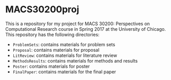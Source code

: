 # MACS30200proj
This is a repository for my project for MACS 30200: Perspectives on Computational Research course in Spring 2017 at the University of Chicago. This repository has the following directories:

* `ProblemSets`: contains materials for problem sets
* `Proposal`: contains materials for proposal
* `LitReview`: contains materials for literature review
* `MethodsResults`: contains materials for methods and results
* `Poster`: contains materials for poster
* `FinalPaper`: contains materials for the final paper